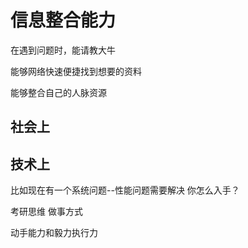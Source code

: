# 信息整合能力



在遇到问题时，能请教大牛

能够网络快速便捷找到想要的资料



能够整合自己的人脉资源



## 社会上





## 技术上

比如现在有一个系统问题--性能问题需要解决 你怎么入手？

考研思维 做事方式

动手能力和毅力执行力

